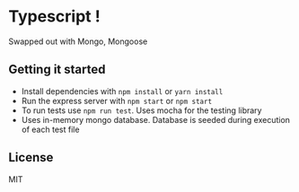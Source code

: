 # Typescript !

Swapped out with Mongo, Mongoose

## Getting it started

- Install dependencies with `npm install` or `yarn install`
- Run the express server with `npm start` or `npm start`
- To run tests use `npm run test`. Uses mocha for the testing library
- Uses in-memory mongo database. Database is seeded during execution of each test file

## License

MIT
